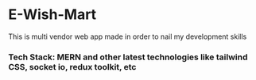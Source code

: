 # E-Wish-Mart

This is multi vendor web app made in order to nail my development skills
<br/>

<h3>Tech Stack: MERN and other latest technologies like tailwind CSS, socket io, redux toolkit, etc</h3>
